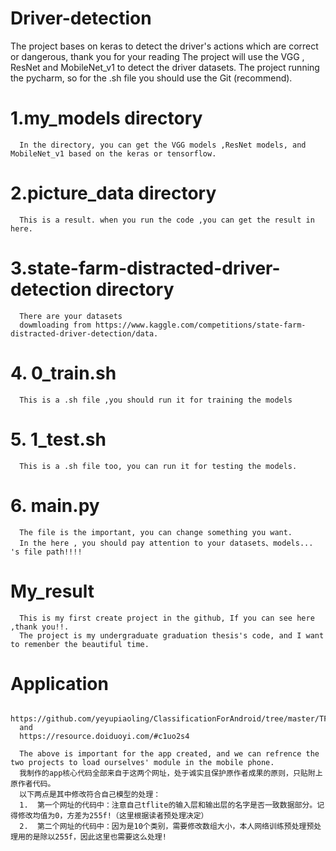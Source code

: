 # Driver-detection
The project bases on keras to detect the driver's actions which are correct or dangerous, thank you for your reading
The project will use the VGG , ResNet and MobileNet_v1 to detect the driver datasets.
The project running the pycharm, so for the .sh file you should use the Git (recommend).

# 1.my_models directory
      In the directory, you can get the VGG models ,ResNet models, and MobileNet_v1 based on the keras or tensorflow.
      
# 2.picture_data directory
      This is a result. when you run the code ,you can get the result in here.
      
# 3.state-farm-distracted-driver-detection directory
      There are your datasets 
      dowmloading from https://www.kaggle.com/competitions/state-farm-distracted-driver-detection/data.
    
# 4.  0_train.sh 
      This is a .sh file ,you should run it for training the models
      
# 5.  1_test.sh
      This is a .sh file too, you can run it for testing the models.
      
# 6. main.py
      The file is the important, you can change something you want.
      In the here , you should pay attention to your datasets、models... 's file path!!!!
     
     
     
# My_result
      This is my first create project in the github, If you can see here ,thank you!!.
      The project is my undergraduate graduation thesis's code, and I want to remenber the beautiful time.
       
# Application
      https://github.com/yeyupiaoling/ClassificationForAndroid/tree/master/TFLiteClassification
      and 
      https://resource.doiduoyi.com/#c1uo2s4
      
      The above is important for the app created, and we can refrence the two projects to load ourselves' module in the mobile phone.
      我制作的app核心代码全部来自于这两个网址，处于诚实且保护原作者成果的原则，只贴附上原作者代码。
      以下两点是其中修改符合自己模型的处理：
      1.  第一个网址的代码中：注意自己tflite的输入层和输出层的名字是否一致数据部分。记得修改均值为0，方差为255f!（这里根据读者预处理决定）
      2.  第二个网址的代码中：因为是10个类别，需要修改数组大小，本人网络训练预处理预处理用的是除以255f，因此这里也需要这么处理!




